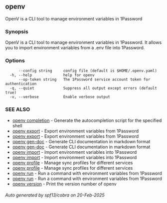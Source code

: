 ## openv

OpenV is a CLI tool to manage environment variables in 1Password

### Synopsis

OpenV is a CLI tool to manage environment variables in 1Password.
It allows you to import environment variables from a .env file into 1Password.

### Options

```
      --config string     config file (default is $HOME/.openv.yaml)
  -h, --help              help for openv
      --op-token string   The 1Password service account token for authentication
  -q, --quiet             Suppress all output except errors (default true)
  -v, --verbose           Enable verbose output
```

### SEE ALSO

* [openv completion](openv_completion.md)	 - Generate the autocompletion script for the specified shell
* [openv export](openv_export.md)	 - Export environment variables from 1Password
* [openv export](openv_export.md)	 - Export environment variables from 1Password
* [openv gen-doc](openv_gen-doc.md)	 - Generate CLI documentation in markdown format
* [openv gen-doc](openv_gen-doc.md)	 - Generate CLI documentation in markdown format
* [openv import](openv_import.md)	 - Import environment variables into 1Password
* [openv import](openv_import.md)	 - Import environment variables into 1Password
* [openv profile](openv_profile.md)	 - Manage sync profiles for different services
* [openv profile](openv_profile.md)	 - Manage sync profiles for different services
* [openv run](openv_run.md)	 - Run a command with environment variables from 1Password
* [openv run](openv_run.md)	 - Run a command with environment variables from 1Password
* [openv version](openv_version.md)	 - Print the version number of openv

###### Auto generated by spf13/cobra on 20-Feb-2025
